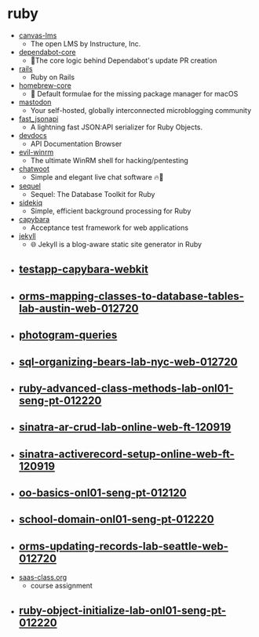 # ruby
- [canvas-lms](https://github.com/instructure/canvas-lms)
  - The open LMS by Instructure, Inc.
- [dependabot-core](https://github.com/dependabot/dependabot-core)
  - 🤖The core logic behind Dependabot's update PR creation
- [rails](https://github.com/rails/rails)
  - Ruby on Rails
- [homebrew-core](https://github.com/Homebrew/homebrew-core)
  - 🍻 Default formulae for the missing package manager for macOS
- [mastodon](https://github.com/tootsuite/mastodon)
  - Your self-hosted, globally interconnected microblogging community
- [fast_jsonapi](https://github.com/Netflix/fast_jsonapi)
  - A lightning fast JSON:API serializer for Ruby Objects.
- [devdocs](https://github.com/freeCodeCamp/devdocs)
  - API Documentation Browser
- [evil-winrm](https://github.com/Hackplayers/evil-winrm)
  - The ultimate WinRM shell for hacking/pentesting
- [chatwoot](https://github.com/chatwoot/chatwoot)
  - Simple and elegant live chat software 🔥💬
- [sequel](https://github.com/jeremyevans/sequel)
  - Sequel: The Database Toolkit for Ruby
- [sidekiq](https://github.com/mperham/sidekiq)
  - Simple, efficient background processing for Ruby
- [capybara](https://github.com/teamcapybara/capybara)
  - Acceptance test framework for web applications
- [jekyll](https://github.com/jekyll/jekyll)
  - 🌐 Jekyll is a blog-aware static site generator in Ruby
- [testapp-capybara-webkit](https://github.com/renderedtext/testapp-capybara-webkit)
  - 
- [orms-mapping-classes-to-database-tables-lab-austin-web-012720](https://github.com/learn-co-students/orms-mapping-classes-to-database-tables-lab-austin-web-012720)
  - 
- [photogram-queries](https://github.com/appdev-projects/photogram-queries)
  - 
- [sql-organizing-bears-lab-nyc-web-012720](https://github.com/learn-co-students/sql-organizing-bears-lab-nyc-web-012720)
  - 
- [ruby-advanced-class-methods-lab-onl01-seng-pt-012220](https://github.com/learn-co-students/ruby-advanced-class-methods-lab-onl01-seng-pt-012220)
  - 
- [sinatra-ar-crud-lab-online-web-ft-120919](https://github.com/learn-co-students/sinatra-ar-crud-lab-online-web-ft-120919)
  - 
- [sinatra-activerecord-setup-online-web-ft-120919](https://github.com/learn-co-students/sinatra-activerecord-setup-online-web-ft-120919)
  - 
- [oo-basics-onl01-seng-pt-012120](https://github.com/learn-co-students/oo-basics-onl01-seng-pt-012120)
  - 
- [school-domain-onl01-seng-pt-012220](https://github.com/learn-co-students/school-domain-onl01-seng-pt-012220)
  - 
- [orms-updating-records-lab-seattle-web-012720](https://github.com/learn-co-students/orms-updating-records-lab-seattle-web-012720)
  - 
- [saas-class.org](https://github.com/alexband/saas-class.org)
  - course assignment
- [ruby-object-initialize-lab-onl01-seng-pt-012220](https://github.com/learn-co-students/ruby-object-initialize-lab-onl01-seng-pt-012220)
  - 
